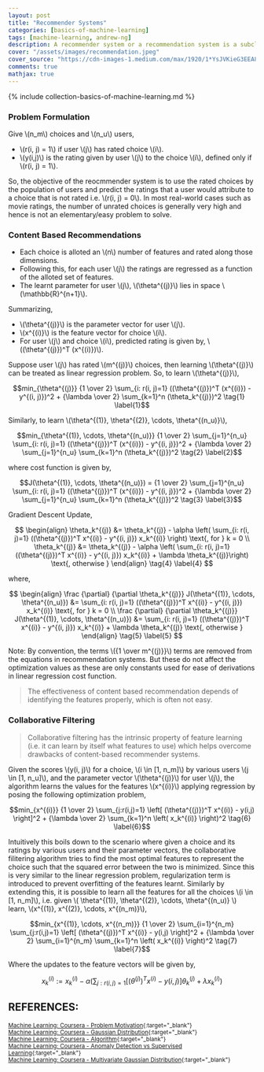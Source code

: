 ```yaml
---
layout: post
title: "Recommender Systems"
categories: [basics-of-machine-learning]
tags: [machine-learning, andrew-ng]
description: A recommender system or a recommendation system is a subclass of information filtering system that seeks to predict the "rating" or "preference" a user would give to an item.
cover: "/assets/images/recommendation.jpeg"
cover_source: "https://cdn-images-1.medium.com/max/1920/1*YsJVKieG3EEA8BrWMI9ljw.jpeg"
comments: true
mathjax: true
---
```


{% include collection-basics-of-machine-learning.md %}

### Problem Formulation

Give \\(n_m\\) choices and \\(n_u\\) users, 

* \\(r(i, j) = 1\\) if user \\(j\\) has rated choice \\(i\\).
* \\(y(i,j)\\) is the rating given by user \\(j\\) to the choice \\(i\\), defined only if \\(r(i, j) = 1\\).

So, the objective of the reocmmender system is to use the rated choices by the population of users and predict the ratings that a user would attribute to a choice that is not rated i.e. \\(r(i, j) = 0\\). In most real-world cases such as movie ratings, the number of unrated choices is generally very high and hence is not an elementary/easy problem to solve.

### Content Based Recommendations

* Each choice is alloted an \\(n\\) number of features and rated along those dimensions.
* Following this, for each user \\(j\\) the ratings are regressed as a function of the alloted set of features.
* The learnt parameter for user \\(j\\), \\(\theta^{(j)}\\) lies in space \\(\mathbb{R}^{n+1}\\).

Summarizing, 

* \\(\theta^{(j)}\\) is the parameter vector for user \\(j\\).
* \\(x^{(i)}\\) is the feature vector for choice \\(i\\).
* For user \\(j\\) and choice \\(i\\), predicted rating is given by, \\((\theta^{(j)})^T (x^{(i)})\\).

Suppose user \\(j\\) has rated \\(m^{(j)}\\) choices, then learning \\(\theta^{(j)}\\) can be treated as linear regression problem. So, to learn \\(\theta^{(j)}\\), 

$$min_{\theta^{(j)}} {1 \over 2} \sum_{i: r(i, j)=1} ((\theta^{(j)})^T (x^{(i)}) - y^{(i, j)})^2 + {\lambda \over 2} \sum_{k=1}^n (\theta_k^{(j)})^2 \tag{1} \label{1}$$

Similarly, to learn \\(\theta^{(1)}, \theta^{(2)}, \cdots, \theta^{(n_u)}\\), 

$$min_{\theta^{(1)}, \cdots, \theta^{(n_u)}} {1 \over 2} \sum_{j=1}^{n_u} \sum_{i: r(i, j)=1} ((\theta^{(j)})^T (x^{(i)}) - y^{(i, j)})^2 + {\lambda \over 2} \sum_{j=1}^{n_u} \sum_{k=1}^n (\theta_k^{(j)})^2 \tag{2} \label{2}$$

where cost function is given by,

$$J(\theta^{(1)}, \cdots, \theta^{(n_u)}) = {1 \over 2} \sum_{j=1}^{n_u} \sum_{i: r(i, j)=1} ((\theta^{(j)})^T (x^{(i)}) - y^{(i, j)})^2 + {\lambda \over 2} \sum_{j=1}^{n_u} \sum_{k=1}^n (\theta_k^{(j)})^2 \tag{3} \label{3}$$

Gradient Descent Update,

$$
\begin{align}
\theta_k^{(j)} &= \theta_k^{(j)} - \alpha \left( \sum_{i: r(i, j)=1} ((\theta^{(j)})^T x^{(i)} - y^{(i, j)}) x_k^{(i)}  \right) \text{, for } k = 0 \\
\theta_k^{(j)} &= \theta_k^{(j)} - \alpha \left( \sum_{i: r(i, j)=1} ((\theta^{(j)})^T x^{(i)} - y^{(i, j)}) x_k^{(i)} + \lambda \theta_k^{(j)}\right) \text{, otherwise }
\end{align}
\tag{4} \label{4}
$$

where, 

$$
\begin{align}
\frac {\partial} {\partial \theta_k^{(j)}} J(\theta^{(1)}, \cdots, \theta^{(n_u)}) &= \sum_{i: r(i, j)=1} ((\theta^{(j)})^T x^{(i)} - y^{(i, j)}) x_k^{(i)} \text{, for } k = 0 \\
\frac {\partial} {\partial \theta_k^{(j)}} J(\theta^{(1)}, \cdots, \theta^{(n_u)}) &= \sum_{i: r(i, j)=1} ((\theta^{(j)})^T x^{(i)} - y^{(i, j)}) x_k^{(i)} + \lambda \theta_k^{(j)} \text{, otherwise }
\end{align}
\tag{5} \label{5}
$$

Note: By convention, the terms \\({1 \over m^{(j)}}\\) terms are removed from the equations in recommendation systems. But these do not affect the optimization values as these are only constants used for ease of derivations in linear regression cost function.

> The effectiveness of content based recommendation depends of identifying the features properly, which is often not easy.

### Collaborative Filtering

> Collaborative filtering has the intrinsic property of feature learning (i.e. it can learn by itself what features to use) which helps overcome drawbacks of content-based recommender systems.

Given the scores \\(y(i, j)\\) for a choice, \\(i \in [1, n_m]\\) by various users \\(j \in [1, n_u]\\), and the parameter vector \\(\theta^{(j)}\\) for user \\(j\\), the algorithm learns the values for the features \\(x^{(i)}\\) applying regression by posing the following optimization problem,

$$min_{x^{(i)}} {1 \over 2} \sum_{j:r(i,j)=1} \left[ (\theta^{(j)})^T x^{(i)} - y(i,j) \right]^2 + {\lambda \over 2} \sum_{k=1}^n \left( x_k^{(i)} \right)^2 \tag{6} \label{6}$$

Intuitively this boils down to the scenario where given a choice and its ratings by various users and their parameter vectors, the collaborative filitering algorithm tries to find the most optimal features to represent the choice such that the squared error between the two is minimized. Since this is very similar to the linear regression problem, regularization term is introduced to prevent overfitting of the features learnt. Similarly by extending this, it is possible to learn all the features for all the choices \\(i \in [1, n_m]\\), i.e. given \\( \theta^{(1)}, \theta^{(2)}, \cdots, \theta^{(n_u)} \\) learn, \\(x^{(1)}, x^{(2)}, \cdots, x^{(n_m)}\\),

$$min_{x^{(1)}, \cdots, x^{(n_m)}} {1 \over 2} \sum_{i=1}^{n_m} \sum_{j:r(i,j)=1} \left[ (\theta^{(j)})^T x^{(i)} - y(i,j) \right]^2 + {\lambda \over 2} \sum_{i=1}^{n_m} \sum_{k=1}^n \left( x_k^{(i)} \right)^2 \tag{7} \label{7}$$

Where the updates to the feature vectors will be given by,

$$x_k^{(i)} := x_k^{(i)} - \alpha \left( \sum_{j:r(i,j)=1} \left[ (\theta^{(j)})^T x^{(i)} - y(i,j) \right] \theta_k^{(j)} + \lambda x_k^{(i)} \right)$$

## REFERENCES:

<small>[Machine Learning: Coursera - Problem Motivation](https://www.coursera.org/learn/machine-learning/lecture/V9MNG/problem-motivation){:target="_blank"}</small><br>
<small>[Machine Learning: Coursera - Gaussian Distribution](https://www.coursera.org/learn/machine-learning/lecture/ZYAyC/gaussian-distribution){:target="_blank"}</small><br>
<small>[Machine Learning: Coursera - Algorithm](https://www.coursera.org/learn/machine-learning/lecture/C8IJp/algorithm){:target="_blank"}</small><br>
<small>[Machine Learning: Coursera - Anomaly Detection vs Supervised Learning](https://www.coursera.org/learn/machine-learning/lecture/Rkc5x/anomaly-detection-vs-supervised-learning){:target="_blank"}</small><br>
<small>[Machine Learning: Coursera - Multivariate Gaussian Distribution](https://www.coursera.org/learn/machine-learning/lecture/Cf8DF/multivariate-gaussian-distribution){:target="_blank"}</small>
